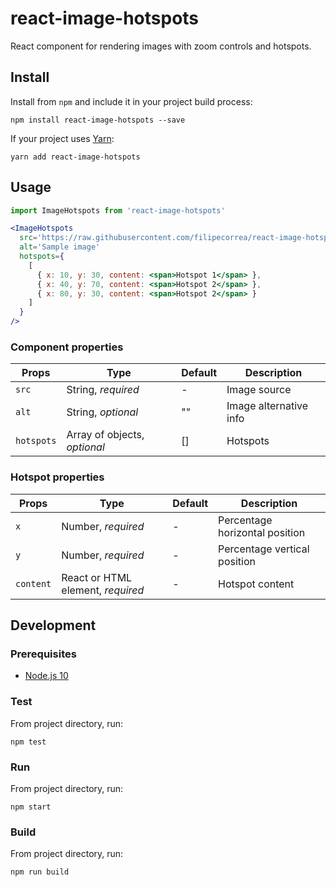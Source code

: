 # react-image-hotspots

React component for rendering images with zoom controls and hotspots.

## Install

Install from `npm` and include it in your project build process:

```
npm install react-image-hotspots --save
```

If your project uses [Yarn](https://yarnpkg.com/en/):

```
yarn add react-image-hotspots
```

## Usage

```jsx
import ImageHotspots from 'react-image-hotspots'

<ImageHotspots
  src='https://raw.githubusercontent.com/filipecorrea/react-image-hotspots/master/src/landscape.jpg'
  alt='Sample image'
  hotspots={
    [
      { x: 10, y: 30, content: <span>Hotspot 1</span> },
      { x: 40, y: 70, content: <span>Hotspot 2</span> },
      { x: 80, y: 30, content: <span>Hotspot 2</span> }
    ]
  }
/>
```

### Component properties

| Props      | Type                         | Default | Description            |
|------------|------------------------------|---------|------------------------|
| `src`      | String, _required_           | -       | Image source           |
| `alt`      | String, _optional_           | ""      | Image alternative info |
| `hotspots` | Array of objects, _optional_ | []      | Hotspots               |

### Hotspot properties

| Props     | Type                              | Default | Description                    |
|-----------|-----------------------------------|---------|--------------------------------|
| `x`       | Number, _required_                | -       | Percentage horizontal position |
| `y`       | Number, _required_                | -       | Percentage vertical position   |
| `content` | React or HTML element, _required_ | -       | Hotspot content                |

## Development

### Prerequisites

- [Node.js 10](https://nodejs.org/dist/latest-v10.x/)

### Test

From project directory, run:

```
npm test
```

### Run

From project directory, run:

```
npm start
```

### Build

From project directory, run:

```
npm run build
```
